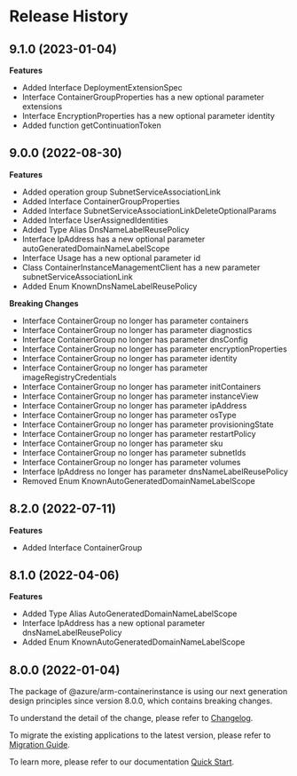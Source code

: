 # Release History
    
## 9.1.0 (2023-01-04)
    
**Features**

  - Added Interface DeploymentExtensionSpec
  - Interface ContainerGroupProperties has a new optional parameter extensions
  - Interface EncryptionProperties has a new optional parameter identity
  - Added function getContinuationToken
    
    
## 9.0.0 (2022-08-30)
    
**Features**

  - Added operation group SubnetServiceAssociationLink
  - Added Interface ContainerGroupProperties
  - Added Interface SubnetServiceAssociationLinkDeleteOptionalParams
  - Added Interface UserAssignedIdentities
  - Added Type Alias DnsNameLabelReusePolicy
  - Interface IpAddress has a new optional parameter autoGeneratedDomainNameLabelScope
  - Interface Usage has a new optional parameter id
  - Class ContainerInstanceManagementClient has a new parameter subnetServiceAssociationLink
  - Added Enum KnownDnsNameLabelReusePolicy

**Breaking Changes**

  - Interface ContainerGroup no longer has parameter containers
  - Interface ContainerGroup no longer has parameter diagnostics
  - Interface ContainerGroup no longer has parameter dnsConfig
  - Interface ContainerGroup no longer has parameter encryptionProperties
  - Interface ContainerGroup no longer has parameter identity
  - Interface ContainerGroup no longer has parameter imageRegistryCredentials
  - Interface ContainerGroup no longer has parameter initContainers
  - Interface ContainerGroup no longer has parameter instanceView
  - Interface ContainerGroup no longer has parameter ipAddress
  - Interface ContainerGroup no longer has parameter osType
  - Interface ContainerGroup no longer has parameter provisioningState
  - Interface ContainerGroup no longer has parameter restartPolicy
  - Interface ContainerGroup no longer has parameter sku
  - Interface ContainerGroup no longer has parameter subnetIds
  - Interface ContainerGroup no longer has parameter volumes
  - Interface IpAddress no longer has parameter dnsNameLabelReusePolicy
  - Removed Enum KnownAutoGeneratedDomainNameLabelScope
    
    
## 8.2.0 (2022-07-11)
    
**Features**

  - Added Interface ContainerGroup
    
    
## 8.1.0 (2022-04-06)
    
**Features**

  - Added Type Alias AutoGeneratedDomainNameLabelScope
  - Interface IpAddress has a new optional parameter dnsNameLabelReusePolicy
  - Added Enum KnownAutoGeneratedDomainNameLabelScope
    
    
## 8.0.0 (2022-01-04)

The package of @azure/arm-containerinstance is using our next generation design principles since version 8.0.0, which contains breaking changes.

To understand the detail of the change, please refer to [Changelog](https://aka.ms/js-track2-changelog).

To migrate the existing applications to the latest version, please refer to [Migration Guide](https://aka.ms/js-track2-migration-guide).

To learn more, please refer to our documentation [Quick Start](https://aka.ms/js-track2-quickstart).
